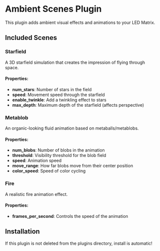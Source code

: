 # Ambient Scenes Plugin

This plugin adds ambient visual effects and animations to your LED Matrix.

## Included Scenes

### Starfield
A 3D starfield simulation that creates the impression of flying through space.

#### Properties:
- **num_stars**: Number of stars in the field
- **speed**: Movement speed through the starfield
- **enable_twinkle**: Add a twinkling effect to stars
- **max_depth**: Maximum depth of the starfield (affects perspective)

### Metablob
An organic-looking fluid animation based on metaballs/metablobs.

#### Properties:
- **num_blobs**: Number of blobs in the animation
- **threshold**: Visibility threshold for the blob field
- **speed**: Animation speed
- **move_range**: How far blobs move from their center position
- **color_speed**: Speed of color cycling

### Fire
A realistic fire animation effect.

#### Properties:
- **frames_per_second**: Controls the speed of the animation

## Installation
If this plugin is not deleted from the plugins directory, install is automatic!
